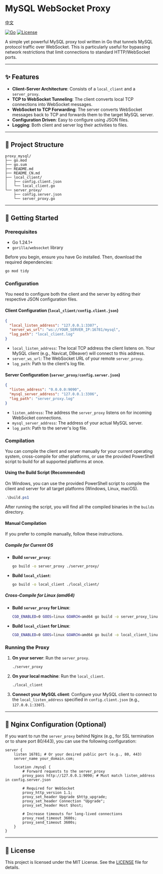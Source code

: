 # MySQL WebSocket Proxy

[中文](README_CN.md)

[![Go](https://img.shields.io/badge/Go-1.24.1+-00ADD8?style=for-the-badge&logo=go)](https://golang.org/)
[![License](https://img.shields.io/badge/License-MIT-blue.svg?style=for-the-badge)](https://opensource.org/licenses/MIT)

A simple yet powerful MySQL proxy tool written in Go that tunnels MySQL protocol traffic over WebSocket. This is particularly useful for bypassing network restrictions that limit connections to standard HTTP/WebSocket ports.

---

## ✨ Features

- **Client-Server Architecture**: Consists of a `local_client` and a `server_proxy`.
- **TCP to WebSocket Tunneling**: The client converts local TCP connections into WebSocket messages.
- **WebSocket to TCP Forwarding**: The server converts WebSocket messages back to TCP and forwards them to the target MySQL server.
- **Configuration Driven**: Easy to configure using JSON files.
- **Logging**: Both client and server log their activities to files.

---

## 📂 Project Structure

```
proxy_mysql/
├── go.mod
├── go.sum
├── README.md
├── README_CN.md
├── local_client/
│   ├── config.client.json
│   └── local_client.go
└── server_proxy/
    ├── config.server.json
    └── server_proxy.go
```

---

## 🚀 Getting Started

### Prerequisites

- Go 1.24.1+
- `gorilla/websocket` library

Before you begin, ensure you have Go installed. Then, download the required dependencies:

```bash
go mod tidy
```

### Configuration

You need to configure both the client and the server by editing their respective JSON configuration files.

#### Client Configuration (`local_client/config.client.json`)

```json
{
  "local_listen_address": "127.0.0.1:3307",
  "server_ws_url": "ws://YOUR_SERVER_IP:16781/mysql",
  "log_path": "local_client.log"
}
```

- `local_listen_address`: The local TCP address the client listens on. Your MySQL client (e.g., Navicat, DBeaver) will connect to this address.
- `server_ws_url`: The WebSocket URL of your remote `server_proxy`.
- `log_path`: Path to the client's log file.

#### Server Configuration (`server_proxy/config.server.json`)

```json
{
  "listen_address": "0.0.0.0:9090",
  "mysql_server_address": "127.0.0.1:3306",
  "log_path": "server_proxy.log"
}
```

- `listen_address`: The address the `server_proxy` listens on for incoming WebSocket connections.
- `mysql_server_address`: The address of your actual MySQL server.
- `log_path`: Path to the server's log file.

### Compilation

You can compile the client and server manually for your current operating system, cross-compile for other platforms, or use the provided PowerShell script to build for all supported platforms at once.

#### Using the Build Script (Recommended)

On Windows, you can use the provided PowerShell script to compile the client and server for all target platforms (Windows, Linux, macOS).

```powershell
.\build.ps1
```

After running the script, you will find all the compiled binaries in the `builds` directory.

#### Manual Compilation

If you prefer to compile manually, follow these instructions.

##### Compile for Current OS

- **Build `server_proxy`**:
  ```bash
  go build -o server_proxy ./server_proxy/
  ```
- **Build `local_client`**:
  ```bash
  go build -o local_client ./local_client/
  ```

##### Cross-Compile for Linux (amd64)

- **Build `server_proxy` for Linux**:
  ```bash
  CGO_ENABLED=0 GOOS=linux GOARCH=amd64 go build -o server_proxy_linux ./server_proxy/
  ```
- **Build `local_client` for Linux**:
  ```bash
  CGO_ENABLED=0 GOOS=linux GOARCH=amd64 go build -o local_client_linux ./local_client/
  ```

### Running the Proxy

1.  **On your server**: Run the `server_proxy`.
    ```bash
    ./server_proxy
    ```

2.  **On your local machine**: Run the `local_client`.
    ```bash
    ./local_client
    ```

3.  **Connect your MySQL client**: Configure your MySQL client to connect to the `local_listen_address` specified in `config.client.json` (e.g., `127.0.0.1:3307`).

---

## 🔌 Nginx Configuration (Optional)

If you want to run the `server_proxy` behind Nginx (e.g., for SSL termination or to share port 80/443), you can use the following configuration:

```nginx
server {
    listen 16781; # Or your desired public port (e.g., 80, 443)
    server_name your_domain.com;

    location /mysql {
        # Forward requests to the server_proxy
        proxy_pass http://127.0.0.1:9090; # Must match listen_address in config.server.json

        # Required for WebSocket
        proxy_http_version 1.1;
        proxy_set_header Upgrade $http_upgrade;
        proxy_set_header Connection "Upgrade";
        proxy_set_header Host $host;

        # Increase timeouts for long-lived connections
        proxy_read_timeout 3600s;
        proxy_send_timeout 3600s;
    }
}
```

---

## 📄 License

This project is licensed under the MIT License. See the [LICENSE](https://opensource.org/licenses/MIT) file for details.
